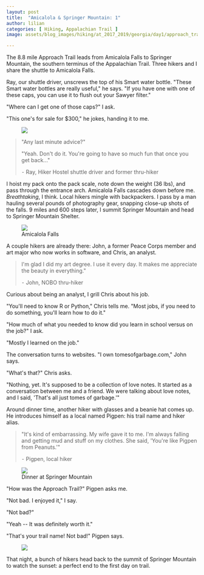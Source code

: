 ```yaml
---
layout: post
title:  "Amicalola & Springer Mountain: 1"
author: lilian
categories: [ Hiking, Appalachian Trail ]
image: assets/blog_images/hiking/at_2017_2019/georgia/day1/approach_trail.JPEG

---
```


The 8.8 mile Approach Trail leads from Amicalola Falls to Springer Mountain, the southern terminus of the Appalachian Trail. Three hikers and I share the shuttle to Amicalola Falls.

Ray, our shuttle driver, unscrews the top of his Smart water bottle. "These Smart water bottles are really useful," he says. "If you have one with one of these caps, you can use it to flush out your Sawyer filter."

"Where can I get one of those caps?" I ask.

"This one's for sale for $300," he jokes, handing it to me.

<figure>
    <img src="{{site.baseurl}}/assets/blog_images/hiking/at_2017_2019/georgia/day1/pack_weighing.JPG"/>
</figure>


>"Any last minute advice?"
>
>"Yeah. Don't do it. You're going to have so much fun that once you get back..."
>
>⁃ Ray, Hiker Hostel shuttle driver and former thru-hiker

I hoist my pack onto the pack scale, note down the weight (36 lbs), and pass through the entrance arch. Amicalola Falls cascades down before me. *Breathtaking*, I think. Local hikers mingle with backpackers. I pass by a man hauling several pounds of photography gear, snapping close-up shots of the falls. 9 miles and 600 steps later, I summit Springer Mountain and head to Springer Mountain Shelter.

<figure>
    <img src="{{site.baseurl}}/assets/blog_images/hiking/at_2017_2019/georgia/day1/amicalola_falls.JPG"/>
    <figcaption>Amicalola Falls</figcaption>
</figure>

A couple hikers are already there: John, a former Peace Corps member and art major who now works in software, and Chris, an analyst.

>I'm glad I did my art degree. I use it every day. It makes me appreciate the beauty in everything."
>
>⁃ John, NOBO thru-hiker

Curious about being an analyst, I grill Chris about his job.

"You'll need to know R or Python," Chris tells me. "Most jobs, if you need to do something, you'll learn how to do it."

"How much of what you needed to know did you learn in school versus on the job?" I ask.

"Mostly I learned on the job."

The conversation turns to websites. "I own tomesofgarbage.com," John says.

"What's that?" Chris asks.

"Nothing, yet. It's supposed to be a collection of love notes. It started as a conversation between me and a friend. We were talking about love notes, and I said, 'That's all just tomes of garbage.'"

Around dinner time, another hiker with glasses and a beanie hat comes up. He introduces himself as a local named Pigpen: his trail name and hiker alias.

>"It's kind of embarrassing. My wife gave it to me. I'm always falling and getting mud and stuff on my clothes. She said, 'You're like Pigpen from Peanuts.'"
>
>⁃ Pigpen, local hiker

<figure>
    <img src="{{site.baseurl}}/assets/blog_images/hiking/at_2017_2019/georgia/day1/dinner_springer_shelter.JPG"/>
    <figcaption>Dinner at Springer Mountain</figcaption>
</figure>

"How was the Approach Trail?" Pigpen asks me.

"Not bad. I enjoyed it," I say.

"Not bad?"

"Yeah -- It was definitely worth it."

"That's your trail name! Not bad!" Pigpen says.

<figure>
    <img src="{{site.baseurl}}/assets/blog_images/hiking/at_2017_2019/georgia/day1/springer_mt_sunset.JPG"/>
</figure>

That night, a bunch of hikers head back to the summit of Springer Mountain to watch the sunset: a perfect end to the first day on trail.